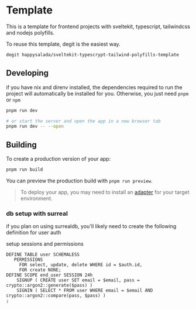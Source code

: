 # Template

This is a template for frontend projects with sveltekit, typescript, tailwindcss and nodejs polyfills.

To reuse this template, degit is the easiest way.
```bash
degit happysalada/sveltekit-typescrypt-tailwind-polyfills-template
```

## Developing

if you have nix and direnv installed, the dependencies required to run the project will automatically be installed for you. Otherwise, you just need `pnpm` or `npm`

```bash
pnpm run dev

# or start the server and open the app in a new browser tab
pnpm run dev -- --open
```

## Building

To create a production version of your app:

```bash
pnpm run build
```

You can preview the production build with `pnpm run preview`.

> To deploy your app, you may need to install an [adapter](https://kit.svelte.dev/docs/adapters) for your target environment.

### db setup with surreal

if you plan on using surrealdb, you'll likely need to create the following definition for user auth

setup sessions and permissions
```
DEFINE TABLE user SCHEMALESS
   PERMISSIONS 
     FOR select, update, delete WHERE id = $auth.id, 
     FOR create NONE;
DEFINE SCOPE end_user SESSION 24h
    SIGNUP ( CREATE user SET email = $email, pass = crypto::argon2::generate($pass) )
    SIGNIN ( SELECT * FROM user WHERE email = $email AND crypto::argon2::compare(pass, $pass) )
;
```

